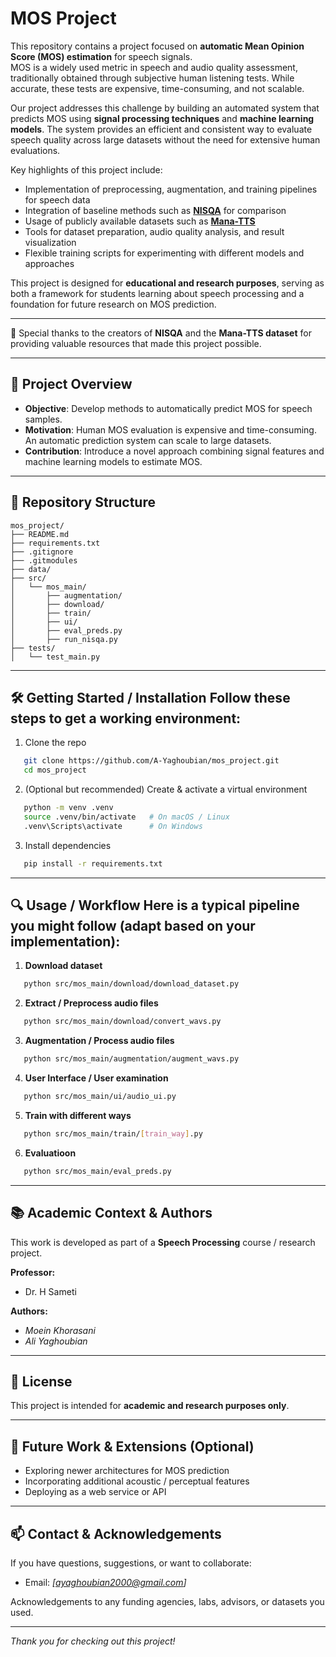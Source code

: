 # MOS Project 

This repository contains a project focused on **automatic Mean Opinion Score (MOS) estimation** for speech signals.  
MOS is a widely used metric in speech and audio quality assessment, traditionally obtained through subjective human listening tests. While accurate, these tests are expensive, time-consuming, and not scalable.  

Our project addresses this challenge by building an automated system that predicts MOS using **signal processing techniques** and **machine learning models**. The system provides an efficient and consistent way to evaluate speech quality across large datasets without the need for extensive human evaluations.  

Key highlights of this project include:
- Implementation of preprocessing, augmentation, and training pipelines for speech data  
- Integration of baseline methods such as **[NISQA](https://github.com/gabrielmittag/NISQA)** for comparison  
- Usage of publicly available datasets such as **[Mana-TTS](https://huggingface.co/datasets/MahtaFetrat/Mana-TTS)**  
- Tools for dataset preparation, audio quality analysis, and result visualization  
- Flexible training scripts for experimenting with different models and approaches  

This project is designed for **educational and research purposes**, serving as both a framework for students learning about speech processing and a foundation for future research on MOS prediction.

--- 

🙏 Special thanks to the creators of **NISQA** and the **Mana-TTS dataset** for providing valuable resources that made this project possible.  

--- 

## 🚀 Project Overview 

- **Objective**: Develop methods to automatically predict MOS for speech samples. 
- **Motivation**: Human MOS evaluation is expensive and time-consuming. An automatic prediction system can scale to large datasets. 
- **Contribution**: Introduce a novel approach combining signal features and machine learning models to estimate MOS. 

--- 

## 📁 Repository Structure

```
mos_project/
├── README.md
├── requirements.txt
├── .gitignore
├── .gitmodules
├── data/              
├── src/
│   └── mos_main/
│       ├── augmentation/
│       ├── download/
│       ├── train/
│       ├── ui/
│       ├── eval_preds.py
│       ├── run_nisqa.py
├── tests/
│   └── test_main.py
```

--- 

## 🛠️ Getting Started / Installation Follow these steps to get a working environment: 

1. Clone the repo
```bash
   git clone https://github.com/A-Yaghoubian/mos_project.git
   cd mos_project
   ```

2. (Optional but recommended) Create & activate a virtual environment
```bash
   python -m venv .venv
   source .venv/bin/activate   # On macOS / Linux
   .venv\Scripts\activate      # On Windows
   ```

3. Install dependencies
```bash
   pip install -r requirements.txt
   ```

--- 

## 🔍 Usage / Workflow Here is a typical pipeline you might follow (adapt based on your implementation): 

1. **Download dataset**
```bash
   python src/mos_main/download/download_dataset.py
   ```

2. **Extract / Preprocess audio files**
```bash
   python src/mos_main/download/convert_wavs.py
   ```

3. **Augmentation / Process audio files**
```bash
   python src/mos_main/augmentation/augment_wavs.py
   ```

4. **User Interface / User examination**
```bash
   python src/mos_main/ui/audio_ui.py
   ```

5. **Train with different ways**
```bash
   python src/mos_main/train/[train_way].py
   ```

6. **Evaluatioon**
```bash
   python src/mos_main/eval_preds.py
   ```

--- 

## 📚 Academic Context & Authors 

This work is developed as part of a **Speech Processing** course / research project. 

**Professor:** 
- Dr. H Sameti 

**Authors:** 
- *Moein Khorasani*
- *Ali Yaghoubian* 

--- 

## 📄 License 

This project is intended for **academic and research purposes only**. 

--- 

## 🧠 Future Work & Extensions (Optional)

- Exploring newer architectures for MOS prediction 
- Incorporating additional acoustic / perceptual features 
- Deploying as a web service or API 

--- 

## 📫 Contact & Acknowledgements 

If you have questions, suggestions, or want to collaborate: 
- Email: *[ayaghoubian2000@gmail.com]*

Acknowledgements to any funding agencies, labs, advisors, or datasets you used. 

--- 

*Thank you for checking out this project!*